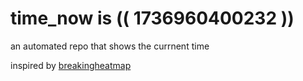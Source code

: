 # time_now is (( 1736960400232 ))

an automated repo that shows the currnent time

inspired by [breakingheatmap](https://github.com/breakingheatmap/breakingheatmap)